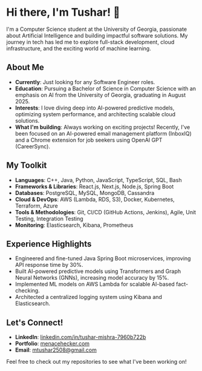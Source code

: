 # Hi there, I'm Tushar! 👋

I'm a Computer Science student at the University of Georgia, passionate about Artificial Intelligence and building impactful software solutions. My journey in tech has led me to explore full-stack development, cloud infrastructure, and the exciting world of machine learning.

## About Me

* **Currently**: Just looking for any Software Engineer roles.
* **Education**: Pursuing a Bachelor of Science in Computer Science with an emphasis on AI from the University of Georgia, graduating in August 2025.
* **Interests**: I love diving deep into AI-powered predictive models, optimizing system performance, and architecting scalable cloud solutions.
* **What I'm building**: Always working on exciting projects! Recently, I've been focused on an AI-powered email management platform (InboxIQ) and a Chrome extension for job seekers using OpenAI GPT (CareerSync).

## My Toolkit

* **Languages**: C++, Java, Python, JavaScript, TypeScript, SQL, Bash
* **Frameworks & Libraries**: React.js, Next.js, Node.js, Spring Boot
* **Databases**: PostgreSQL, MySQL, MongoDB, Cassandra
* **Cloud & DevOps**: AWS (Lambda, RDS, S3), Docker, Kubernetes, Terraform, Azure
* **Tools & Methodologies**: Git, CI/CD (GitHub Actions, Jenkins), Agile, Unit Testing, Integration Testing
* **Monitoring**: Elasticsearch, Kibana, Prometheus

## Experience Highlights

* Engineered and fine-tuned Java Spring Boot microservices, improving API response time by 30%.
* Built AI-powered predictive models using Transformers and Graph Neural Networks (GNNs), increasing model accuracy by 15%.
* Implemented ML models on AWS Lambda for scalable AI-based fact-checking.
* Architected a centralized logging system using Kibana and Elasticsearch.

## Let's Connect!

* **LinkedIn**: [linkedin.com/in/tushar-mishra-7960b722b](https://www.linkedin.com/in/tushar-mishra-7960b722b)
* **Portfolio**: [menacehecker.com](https://www.menacehecker.com)
* **Email**: mtushar2508@gmail.com

Feel free to check out my repositories to see what I've been working on!
